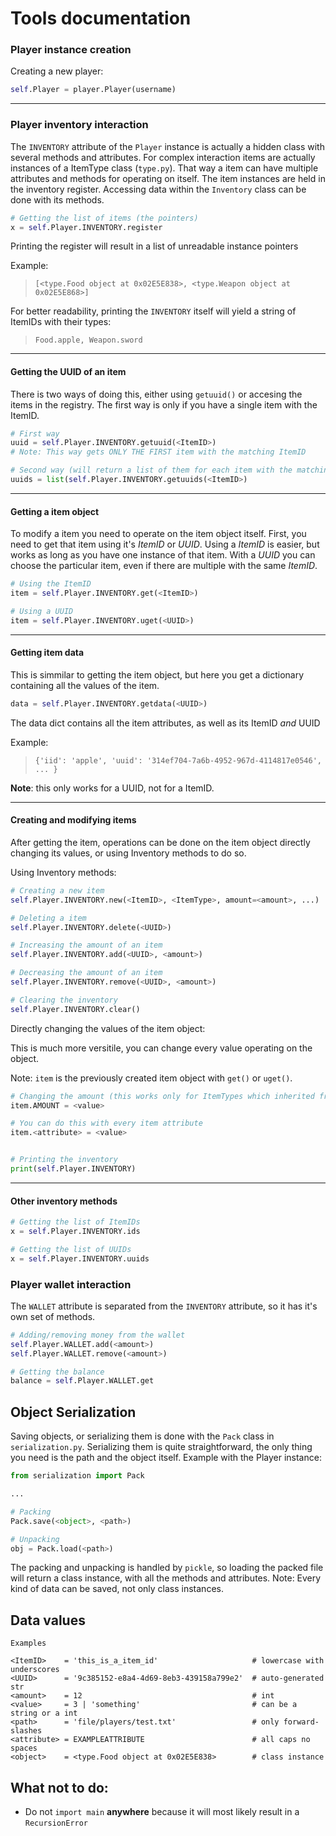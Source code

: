 # Tools documentation

### Player instance creation

Creating a new player:
````python
self.Player = player.Player(username)
````
___
### Player inventory interaction

The `INVENTORY` attribute of the `Player` instance is actually a hidden class with several methods
and attributes. For complex interaction items are actually instances of a ItemType class (`type.py`).
That way a item can have multiple attributes and methods for operating on itself. The item instances are held
in the inventory register. Accessing data within the `Inventory` class can be done with its methods.
```python
# Getting the list of items (the pointers)
x = self.Player.INVENTORY.register
```
Printing the register will result in a list of unreadable instance pointers

Example: 
> `[<type.Food object at 0x02E5E838>, <type.Weapon object at 0x02E5E868>]`

For better readability, printing the `INVENTORY` itself will yield a string of ItemIDs with their types:
> `Food.apple, Weapon.sword`

___
#### Getting the UUID of an item
There is two ways of doing this, either using `getuuid()` or accesing the items in the registry.
The first way is only if you have a single item with the ItemID.
```python
# First way
uuid = self.Player.INVENTORY.getuuid(<ItemID>)
# Note: This way gets ONLY THE FIRST item with the matching ItemID

# Second way (will return a list of them for each item with the matching ItemID)
uuids = list(self.Player.INVENTORY.getuuids(<ItemID>)
```
___
#### Getting a item object
To modify a item you need to operate on the item object itself.
First, you need to get that item using it's _ItemID_ or _UUID_.
Using a _ItemID_ is easier, but works as long as you have one instance of that item.
With a _UUID_ you can choose the particular item, even if there are multiple with the same _ItemID_.
```python
# Using the ItemID
item = self.Player.INVENTORY.get(<ItemID>)

# Using a UUID
item = self.Player.INVENTORY.uget(<UUID>)
```
___
#### Getting item data
This is simmilar to getting the item object, but here you get a dictionary containing all the values of the item.
```python
data = self.Player.INVENTORY.getdata(<UUID>)
```
The data dict contains all the item attributes, as well as its ItemID *and* UUID

Example: 
> `{'iid': 'apple', 'uuid': '314ef704-7a6b-4952-967d-4114817e0546', ... }`

**Note**: this only works for a UUID, not for a ItemID. 
___
#### Creating and modifying items
After getting the item, operations can be done on the item object directly changing its values,
or using Inventory methods to do so.

Using Inventory methods:
```python
# Creating a new item
self.Player.INVENTORY.new(<ItemID>, <ItemType>, amount=<amount>, ...) 

# Deleting a item
self.Player.INVENTORY.delete(<UUID>)

# Increasing the amount of an item
self.Player.INVENTORY.add(<UUID>, <amount>)

# Decreasing the amount of an item
self.Player.INVENTORY.remove(<UUID>, <amount>)

# Clearing the inventory
self.Player.INVENTORY.clear()
```

Directly changing the values of the item object:

This is much more versitile, you can change every value operating on the object. 

Note: `item` is the previously created item object with `get()` or `uget()`.
```python
# Changing the amount (this works only for ItemTypes which inherited from Stackable!)
item.AMOUNT = <value>

# You can do this with every item attribute
item.<attribute> = <value>


# Printing the inventory
print(self.Player.INVENTORY)
```
___
#### Other inventory methods
```python
# Getting the list of ItemIDs
x = self.Player.INVENTORY.ids

# Getting the list of UUIDs
x = self.Player.INVENTORY.uuids
```

### Player wallet interaction
The `WALLET` attribute is separated from the `INVENTORY` attribute, so it has it's own set of methods.
```python
# Adding/removing money from the wallet 
self.Player.WALLET.add(<amount>)
self.Player.WALLET.remove(<amount>)

# Getting the balance
balance = self.Player.WALLET.get
```

## Object Serialization
Saving objects, or serializing them is done with the `Pack` class in `serialization.py`.
Serializing them is quite straightforward, the only thing you need is the path and the object itself.
Example with the Player instance:
```python
from serialization import Pack

...

# Packing
Pack.save(<object>, <path>)

# Unpacking
obj = Pack.load(<path>)
```
The packing and unpacking is handled by `pickle`, so loading the packed file will return a class instance, with all the methods and attributes.
Note: Every kind of data can be saved, not only class instances.

## Data values
```
Examples

<ItemID>    = 'this_is_a_item_id'                     # lowercase with underscores
<UUID>      = '9c385152-e8a4-4d69-8eb3-439158a799e2'  # auto-generated str
<amount>    = 12                                      # int
<value>     = 3 | 'something'                         # can be a string or a int
<path>      = 'file/players/test.txt'                 # only forward-slashes
<attribute> = EXAMPLEATTRIBUTE                        # all caps no spaces
<object>    = <type.Food object at 0x02E5E838>        # class instance
```

## What not to do:
- Do not `import main` **anywhere** because it will most likely result in a `RecursionError` 
